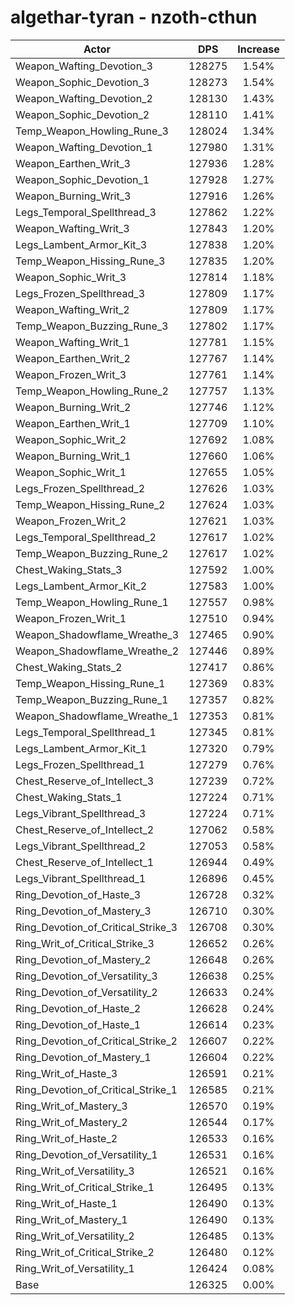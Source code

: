# algethar-tyran - nzoth-cthun
| Actor | DPS | Increase |
|---|:---:|:---:|
|Weapon_Wafting_Devotion_3|128275|1.54%|
|Weapon_Sophic_Devotion_3|128273|1.54%|
|Weapon_Wafting_Devotion_2|128130|1.43%|
|Weapon_Sophic_Devotion_2|128110|1.41%|
|Temp_Weapon_Howling_Rune_3|128024|1.34%|
|Weapon_Wafting_Devotion_1|127980|1.31%|
|Weapon_Earthen_Writ_3|127936|1.28%|
|Weapon_Sophic_Devotion_1|127928|1.27%|
|Weapon_Burning_Writ_3|127916|1.26%|
|Legs_Temporal_Spellthread_3|127862|1.22%|
|Weapon_Wafting_Writ_3|127843|1.20%|
|Legs_Lambent_Armor_Kit_3|127838|1.20%|
|Temp_Weapon_Hissing_Rune_3|127835|1.20%|
|Weapon_Sophic_Writ_3|127814|1.18%|
|Legs_Frozen_Spellthread_3|127809|1.17%|
|Weapon_Wafting_Writ_2|127809|1.17%|
|Temp_Weapon_Buzzing_Rune_3|127802|1.17%|
|Weapon_Wafting_Writ_1|127781|1.15%|
|Weapon_Earthen_Writ_2|127767|1.14%|
|Weapon_Frozen_Writ_3|127761|1.14%|
|Temp_Weapon_Howling_Rune_2|127757|1.13%|
|Weapon_Burning_Writ_2|127746|1.12%|
|Weapon_Earthen_Writ_1|127709|1.10%|
|Weapon_Sophic_Writ_2|127692|1.08%|
|Weapon_Burning_Writ_1|127660|1.06%|
|Weapon_Sophic_Writ_1|127655|1.05%|
|Legs_Frozen_Spellthread_2|127626|1.03%|
|Temp_Weapon_Hissing_Rune_2|127624|1.03%|
|Weapon_Frozen_Writ_2|127621|1.03%|
|Legs_Temporal_Spellthread_2|127617|1.02%|
|Temp_Weapon_Buzzing_Rune_2|127617|1.02%|
|Chest_Waking_Stats_3|127592|1.00%|
|Legs_Lambent_Armor_Kit_2|127583|1.00%|
|Temp_Weapon_Howling_Rune_1|127557|0.98%|
|Weapon_Frozen_Writ_1|127510|0.94%|
|Weapon_Shadowflame_Wreathe_3|127465|0.90%|
|Weapon_Shadowflame_Wreathe_2|127446|0.89%|
|Chest_Waking_Stats_2|127417|0.86%|
|Temp_Weapon_Hissing_Rune_1|127369|0.83%|
|Temp_Weapon_Buzzing_Rune_1|127357|0.82%|
|Weapon_Shadowflame_Wreathe_1|127353|0.81%|
|Legs_Temporal_Spellthread_1|127345|0.81%|
|Legs_Lambent_Armor_Kit_1|127320|0.79%|
|Legs_Frozen_Spellthread_1|127279|0.76%|
|Chest_Reserve_of_Intellect_3|127239|0.72%|
|Chest_Waking_Stats_1|127224|0.71%|
|Legs_Vibrant_Spellthread_3|127224|0.71%|
|Chest_Reserve_of_Intellect_2|127062|0.58%|
|Legs_Vibrant_Spellthread_2|127053|0.58%|
|Chest_Reserve_of_Intellect_1|126944|0.49%|
|Legs_Vibrant_Spellthread_1|126896|0.45%|
|Ring_Devotion_of_Haste_3|126728|0.32%|
|Ring_Devotion_of_Mastery_3|126710|0.30%|
|Ring_Devotion_of_Critical_Strike_3|126708|0.30%|
|Ring_Writ_of_Critical_Strike_3|126652|0.26%|
|Ring_Devotion_of_Mastery_2|126648|0.26%|
|Ring_Devotion_of_Versatility_3|126638|0.25%|
|Ring_Devotion_of_Versatility_2|126633|0.24%|
|Ring_Devotion_of_Haste_2|126628|0.24%|
|Ring_Devotion_of_Haste_1|126614|0.23%|
|Ring_Devotion_of_Critical_Strike_2|126607|0.22%|
|Ring_Devotion_of_Mastery_1|126604|0.22%|
|Ring_Writ_of_Haste_3|126591|0.21%|
|Ring_Devotion_of_Critical_Strike_1|126585|0.21%|
|Ring_Writ_of_Mastery_3|126570|0.19%|
|Ring_Writ_of_Mastery_2|126544|0.17%|
|Ring_Writ_of_Haste_2|126533|0.16%|
|Ring_Devotion_of_Versatility_1|126531|0.16%|
|Ring_Writ_of_Versatility_3|126521|0.16%|
|Ring_Writ_of_Critical_Strike_1|126495|0.13%|
|Ring_Writ_of_Haste_1|126490|0.13%|
|Ring_Writ_of_Mastery_1|126490|0.13%|
|Ring_Writ_of_Versatility_2|126485|0.13%|
|Ring_Writ_of_Critical_Strike_2|126480|0.12%|
|Ring_Writ_of_Versatility_1|126424|0.08%|
|Base|126325|0.00%|
